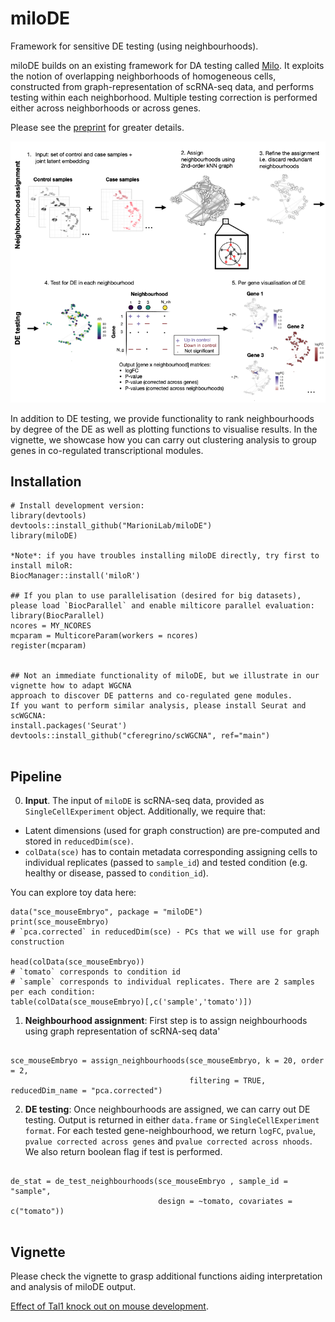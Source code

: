 
# miloDE
Framework for sensitive DE testing (using neighbourhoods).

miloDE builds on an existing framework for DA testing called [Milo](https://pubmed.ncbi.nlm.nih.gov/34594043/). 
It exploits the notion of overlapping neighborhoods of homogeneous cells, constructed from graph-representation of scRNA-seq data, and performs testing within each neighborhood. Multiple testing correction is performed either across neighborhoods or across genes. 

Please see the [preprint](https://www.biorxiv.org/content/10.1101/2023.03.08.531744v1) for greater details.

<p align="center">
  <img src="miloDE_cartoon.png" width="750">
</p>

In addition to DE testing, we provide functionality to rank neighbourhoods by degree of the DE as well as plotting functions to visualise results. In the vignette, we showcase how you can carry out clustering analysis to group genes in co-regulated transcriptional modules.



## Installation

```
# Install development version:
library(devtools)
devtools::install_github("MarioniLab/miloDE") 
library(miloDE)

*Note*: if you have troubles installing miloDE directly, try first to install miloR:
BiocManager::install('miloR')

## If you plan to use parallelisation (desired for big datasets), 
please load `BiocParallel` and enable milticore parallel evaluation:
library(BiocParallel)
ncores = MY_NCORES
mcparam = MulticoreParam(workers = ncores)
register(mcparam)


## Not an immediate functionality of miloDE, but we illustrate in our vignette how to adapt WGCNA 
approach to discover DE patterns and co-regulated gene modules. 
If you want to perform similar analysis, please install Seurat and scWGCNA:
install.packages('Seurat')
devtools::install_github("cferegrino/scWGCNA", ref="main")


```


## Pipeline

0. **Input**. The input of `miloDE` is scRNA-seq data, provided as `SingleCellExperiment` object. 
Additionally, we require that:

* Latent dimensions (used for graph construction) are pre-computed and stored in `reducedDim(sce)`.
* `colData(sce)` has to contain metadata corresponding assigning cells to individual replicates (passed to `sample_id`) and tested condition (e.g. healthy or disease, passed to `condition_id`).

You can explore toy data here:

```
data("sce_mouseEmbryo", package = "miloDE")
print(sce_mouseEmbryo)
# `pca.corrected` in reducedDim(sce) - PCs that we will use for graph construction

head(colData(sce_mouseEmbryo))
# `tomato` corresponds to condition id  
# `sample` corresponds to individual replicates. There are 2 samples per each condition:
table(colData(sce_mouseEmbryo)[,c('sample','tomato')])

```

1. **Neighbourhood assignment**: First step is to assign neighbourhoods using graph representation of scRNA-seq data'

```

sce_mouseEmbryo = assign_neighbourhoods(sce_mouseEmbryo, k = 20, order = 2, 
                                        filtering = TRUE, reducedDim_name = "pca.corrected")

```

2. **DE testing**: Once neighbourhoods are assigned, we can carry out DE testing. Output is returned in either `data.frame` or `SingleCellExperiment format`. For each tested gene-neighbourhood, we return `logFC`, `pvalue`, `pvalue corrected across genes` and `pvalue corrected across nhoods`. We also return boolean flag if test is performed.

```

de_stat = de_test_neighbourhoods(sce_mouseEmbryo , sample_id = "sample", 
                                 design = ~tomato, covariates = c("tomato"))


```



## Vignette

Please check the vignette to grasp additional functions aiding interpretation and analysis of miloDE output.

[Effect of Tal1 knock out on mouse development](https://rawcdn.githack.com/MarioniLab/miloDE_tutorials/d0b7b8abe05f157df2c3be2668aa4dccbc5f08de/miloDE__mouse_embryo.html). 




